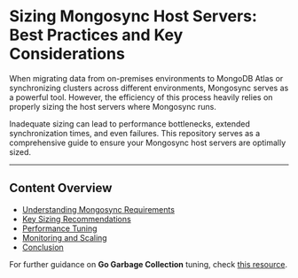 # Sizing Mongosync Host Servers: Best Practices and Key Considerations

When migrating data from on-premises environments to MongoDB Atlas or synchronizing clusters across different environments, Mongosync serves as a powerful tool. However, the efficiency of this process heavily relies on properly sizing the host servers where Mongosync runs. 

Inadequate sizing can lead to performance bottlenecks, extended synchronization times, and even failures. This repository serves as a comprehensive guide to ensure your Mongosync host servers are optimally sized.

---

## **Content Overview**
- [Understanding Mongosync Requirements](docs/1.understanding-requirements.md)
- [Key Sizing Recommendations](docs/2.key-sizing-recommendations.md)
- [Performance Tuning](docs/3.performance-tuning.md)
- [Monitoring and Scaling](docs/4.monitoring-and-scaling.md)
- [Conclusion](docs/5.conclusion.md)

For further guidance on **Go Garbage Collection** tuning, check [this resource](resources/go-gc-guide.md).
